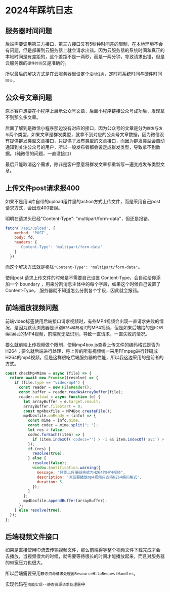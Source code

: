 # 2024年踩坑日志

## 服务器时间问题
后端需要调用第三方接口，第三方接口又有5秒钟时间差的限制，在本地环境不会有问题，但是部署到云服务器上就会请求出错。因为云服务器的系统时间和真正的本地时间是有差距的，这个差距不是一两秒，而是一两分钟，导致请求出错，但是云服务器的`硬件时间`又是准确的。
    
所以最后的解决方式是在云服务器里设定个`定时任务`，定时将系统时间与硬件时间`同步`。

## 公众号文章问题
原本客户想要在小程序上展示公众号文章，后面小程序链接公众号成功后，发现拿不到那么多文章。

后面了解到是微信小程序那边没有对应的接口，因为公众号的文章是分为`群发`与`发布`两个类型，如果文章是群发类型，就拿不到对应的公众号文章数据，因为微信没有提供群发类型文章接口，只提供了发布类型的文章接口，而因为群发类型会自动通知到关注公众号的用户，所以一般发布者都会设定成群发类型，导致拿不到数据。（纯微信的问题，一直没接口）

最后只能取消这个需求，除非是客户愿意将群发文章都重新写一遍变成发布类型文章。

## 上传文件post请求报400
如果不是用ui库自带的upload组件里的action方式上传文件，而是采用自己post请求方式，会出现400错误。

明明在请求头已经"Content-Type": "multipart/form-data"，但还是报错。
```javascript
fetch('/api/upload', {
    method: 'POST',
    body: fd,
    headers: {
      'Content-Type': 'multipart/form-data'
    }
  })
```
而这个解决方法就是移除`"Content-Type": "multipart/form-data"`。

使用post 请求上传文件的时候是不需要自己设置 Content-Type，会自动给你添加一个 boundary ，用来分割消息主体中的每个字段，如果这个时候自己设置了 Content-Type， 服务器就不知道怎么分割各个字段，因此就会报错。

## 前端播放视频问题
前端video标签使用后端接口请求视频时，有些MP4视频会出现一直请求失败的情况，是因为默认浏览器是识别`H264编码格式`的MP4视频，但是如果后端给的是`H265编码格式`的MP4视频，前端就无法识别，导致一直请求，一直失败的情况。

要么就前端上传视频做个限制，使用mp4box.js查看上传文件的编码格式是否为H264；要么就后端进行处理，将上传的所有视频统一采用FFmpeg进行转码成H264的mp4视频，但是这样很吃后端服务器的性能，所以我这边采用的是前者的方式。
```javascript
const checkMp4Mime = async (file) => {
  return await new Promise((resolve) => {
    if (file.type == "video/mp4") {
      const reader = new FileReader();
      const buffer = reader.readAsArrayBuffer(file);
      reader.onload = async function (e) {
        let arrayBuffer = e.target.result;
        arrayBuffer.fileStart = 0;
        const mp4boxfile = MP4Box.createFile();
        mp4boxfile.onReady = (info) => {
          const mime = info.mime;
          const codec = mime.split("; ");
          let res = false;
          codec.forEach((item) => {
            if (item.indexOf('codecs="') > -1 && item.indexOf('avc') > -1) res = true;
          });
          if (res) {
            resolve(true);
          } else {
            resolve(false);
            window.$notification.warning({
              message: "只能上传编码格式为H264的MP4视频",
              description: "浏览器播放mp4视频只支持H264编码格式",
              duration: 5,
            });
          }
        };
        mp4boxfile.appendBuffer(arrayBuffer);
      };
    } else resolve(true);
  });
};
```

## 后端视频文件接口
如果是直接使用IO流去传输视频文件，那么前端得等整个视频文件下载完成才会去播放，当视频很大的时候，就需要等待很长的时间才能播放起来，而且对服务器的带宽压力也很大。

所以后端需要采用`静态资源请求处理器ResourceHttpRequestHandler`。

实现代码在`功能实现--静态资源请求处理器`中
